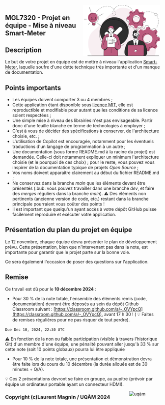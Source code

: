 <img style="float: right;" src="../images/component_engineering.svg" alt="EngineeringAISystems" width="250"/>

## MGL7320 - Projet en équipe - Mise à niveau Smart-Meter

## Description

Le but de votre projet en équipe est de mettre à niveau l'application [Smart-Meter](https://github.com/Logimethods/smart-meter), laquelle soufre d'une dette technique très importante et d'un manque de documentation.

## Points importants
- Les équipes doivent comporter 3 ou 4 membres ;
- Cette application étant disponible sous [licence MIT](https://github.com/Logimethods/smart-meter/blob/master/LICENSE), elle est reproductible et modifiable pour autant que les conditions de sa licence soient respectées ;
- Une simple mise à niveau des librairies n'est pas envisageable. Partir donc d'une feuille blanche en terme de technologies à employer ;
- C'est à vous de décider des spécifications à conserver, de l'architecture choisie, etc. ;
- L'utilisation de Copilot est encouragée, notamment pour les éventuels traductions d'un langage de programmation à un autre ;
- Une documentation (sous forme README.md à la racine du projet) est demandée. Celle-ci doit notamment expliquer un minimum l'architecture choisie (et le pourquoi de ces choix) ; pour le reste, vous pouvez vous inspirer de la documentation typique de projets _Open Source_ ;
- Vos noms doivent apparaître clairement au début du fichier README.md ;
- Ne conservez dans la branche _main_ que les éléments devant être présentés (:bub: vous pouvez travailler dans une branche _dev_, et faire des _merges_ réguliers dans la branche _main_). :warning: Des éléments non pertinents (ancienne version de code, etc.) restant dans la branche principale pourraient vous coûter des points !
- Il est important que quelqu'un ayant accès à votre dépôt GitHub puisse facilement reproduire et exécuter votre application.

## Présentation du plan du projet en équipe

Le 12 novembre, chaque équipe devra présenter le plan de développement prévu. Cette présentation, bien que n'intervenant pas dans la note, est importante pour garantir que le projet parte sur la bonne voie.

Ce sera également l'occasion de poser des questions sur l'application.

## Remise

Ce travail est dû pour le **10 décembre 2024** :

- Pour 30 % de la note totale, l'ensemble des éléments remis (code, documentation) devront être déposés au sein du dépôt Github Classroom suivant : [https://classroom.github.com/a/-_OVYpcQ](https://classroom.github.com/a/-_OVYpcQ), avant 17 h 30 ! ( :bulb: Faites de remises régulières pour ne pas risquer de tout perdre). 

```Due Dec 10, 2024, 22:30 UTC```

:warning: En fonction de la non ou faible participation (visible à travers l'historique Git) d'un membre d'une équipe, une pénalité pouvant aller jusqu'à 33 % sur cette note (soit 10 points globaux) pourra lui être appliquée

- Pour 10 % de la note totale, une présentation et démonstration devra être faite lors du cours du 10 décembre (la durée allouée est de 30 minutes + Q/A).<br>

:bulb: Ces 2 présentations devront se faire en groupe, au pupitre (prévoir par équipe un ordinateur portable ayant un connecteur HDMI).

<img style="float: right;" align="right" src="../images/uqam.png" alt="uqàm" width="100"/>

### Copyright (c)Laurent Magnin / UQÀM 2024



